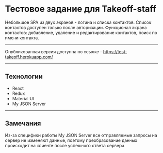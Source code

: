 # Тестовое задание для Takeoff-staff

Небольшое SPA из двух экранов - логина и списка контактов. 
Список контактов доступен только после авторизации.
Функционал экрана контактов: добавление, удаление и редактирование контактов, поиск по имени контакта.

---

Опубликованная версия доступна по ссылке - https://test-takeoff.herokuapp.com/

---

## Технологии
 - React
 - Redux
 - Material UI
 - My JSON Server

---

## Замечания

Из-за специфики работы My JSON Server все отправляемые запросы на сервер не изменяют данные, поэтому
преобразование данных происходит на клиенте после успешного ответа сервера.
